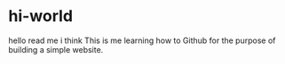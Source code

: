 # hi-world
hello read me i think
This is me learning how to Github for the purpose of building a simple website.
